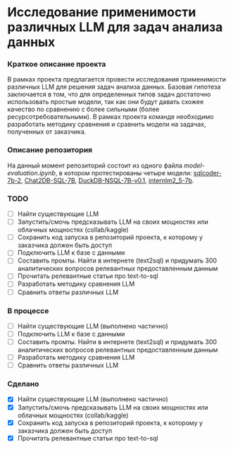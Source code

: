 # Исследование применимости различных LLM для задач анализа данных

### Краткое описание проекта
В рамках проекта предлагается провести исследования применимости различных LLM для решения задач анализа данных. Базовая гипотеза заключается в том, что для определенных типов задач достаточно использовать простые модели, так как они будут давать схожее качество по сравнению с более сильными (более ресурсотребовательными). В рамках проекта команде необходимо разработать методику сравнения и сравнить модели на задачах, полученных от заказчика.

### Описание репозитория
На данный момент репозиторий состоит из одного файла _model-evaluation.ipynb_, в котором протестированы четыре модели: [sqlcoder-7b-2](https://huggingface.co/defog/sqlcoder-7b-2), [Chat2DB-SQL-7B](https://huggingface.co/Chat2DB/Chat2DB-SQL-7B), [DuckDB-NSQL-7B-v0.1](https://huggingface.co/motherduckdb/DuckDB-NSQL-7B-v0.1), [internlm2_5-7b](https://huggingface.co/internlm/internlm2_5-7b).

### TODO
- [ ] Найти существующие LLM
- [ ] Запустить/смочь предсказывать LLM на своих мощностях или облачных мощностях (collab/kaggle)
- [ ] Сохранить код запуска в репозиторий проекта, к которому у заказчика должен быть доступ
- [ ] Подключить LLM к базе с данными 
- [ ] Составить промты. Найти в интернете (text2sql) и придумать 300 аналитических вопросов релевантных предоставленным данным
- [ ] Прочитать релевантные статьи про text-to-sql
- [ ] Разработать методику сравнения LLM
- [ ] Сравнить ответы различных LLM

### В процессе
- [ ] Найти существующие LLM (выполнено частично)
- [ ] Подключить LLM к базе с данными
- [ ] Составить промты. Найти в интернете (text2sql) и придумать 300 аналитических вопросов релевантных предоставленным данным
- [ ] Разработать методику сравнения LLM
- [ ] Сравнить ответы различных LLM

### Сделано
- [x] Найти существующие LLM (выполнено частично)
- [x] Запустить/смочь предсказывать LLM на своих мощностях или облачных мощностях (collab/kaggle)
- [x] Сохранить код запуска в репозиторий проекта, к которому у заказчика должен быть доступ
- [x] Прочитать релевантные статьи про text-to-sql
